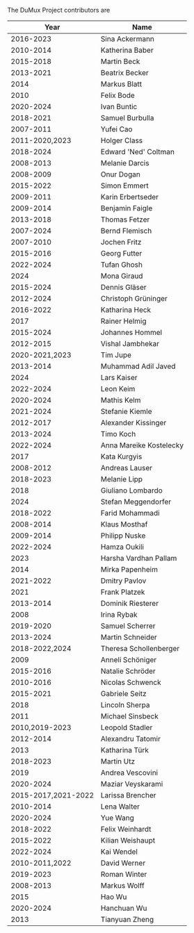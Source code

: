 The DuMux Project contributors are

| Year       | Name                       |
|------------|----------------------------|
| 2016-2023  | Sina Ackermann             |
| 2010-2014  | Katherina Baber            |
| 2015-2018  | Martin Beck                |
| 2013-2021  | Beatrix Becker             |
| 2014       | Markus Blatt               |
| 2010       | Felix Bode                 |
| 2020-2024  | Ivan Buntic                |
| 2018-2021  | Samuel Burbulla            |
| 2007-2011  | Yufei Cao                  |
| 2011-2020,2023  | Holger Class          |
| 2018-2024  | Edward 'Ned' Coltman       |
| 2008-2013  | Melanie Darcis             |
| 2008-2009  | Onur Dogan                 |
| 2015-2022  | Simon Emmert               |
| 2009-2011  | Karin Erbertseder          |
| 2009-2014  | Benjamin Faigle            |
| 2013-2018  | Thomas Fetzer              |
| 2007-2024  | Bernd Flemisch             |
| 2007-2010  | Jochen Fritz               |
| 2015-2016  | Georg Futter               |
| 2022-2024  | Tufan Ghosh                |
| 2024       | Mona Giraud                |
| 2015-2024  | Dennis Gläser              |
| 2012-2024  | Christoph Grüninger        |
| 2016-2022  | Katharina Heck             |
| 2017       | Rainer Helmig              |
| 2015-2024  | Johannes Hommel            |
| 2012-2015  | Vishal Jambhekar           |
| 2020-2021,2023  | Tim Jupe              |
| 2013-2014  | Muhammad Adil Javed        |
| 2024       | Lars Kaiser                |
| 2022-2024  | Leon Keim                  |
| 2020-2024  | Mathis Kelm                |
| 2021-2024  | Stefanie Kiemle            |
| 2012-2017  | Alexander Kissinger        |
| 2013-2024  | Timo Koch                  |
| 2022-2024  | Anna Mareike Kostelecky    |
| 2017       | Kata Kurgyis               |
| 2008-2012  | Andreas Lauser             |
| 2018-2023  | Melanie Lipp               |
| 2018       | Giuliano Lombardo          |
| 2024       | Stefan Meggendorfer        |
| 2018-2022  | Farid Mohammadi            |
| 2008-2014  | Klaus Mosthaf              |
| 2009-2014  | Philipp Nuske              |
| 2022-2024  | Hamza Oukili               |
| 2023       | Harsha Vardhan Pallam      |
| 2014       | Mirka Papenheim            |
| 2021-2022  | Dmitry Pavlov              |
| 2021       | Frank Platzek              |
| 2013-2014  | Dominik Riesterer          |
| 2008       | Irina Rybak                |
| 2019-2020  | Samuel Scherrer            |
| 2013-2024  | Martin Schneider           |
| 2018-2022,2024  | Theresa Schollenberger     |
| 2009       | Anneli Schöniger           |
| 2015-2016  | Natalie Schröder           |
| 2010-2016  | Nicolas Schwenck           |
| 2015-2021  | Gabriele Seitz             |
| 2018       | Lincoln Sherpa             |
| 2011       | Michael Sinsbeck           |
| 2010,2019-2023  | Leopold Stadler       |
| 2012-2014  | Alexandru Tatomir          |
| 2013       | Katharina Türk             |
| 2018-2023  | Martin Utz                 |
| 2019       | Andrea Vescovini           |
| 2020-2024  | Maziar Veyskarami          |
| 2015-2017,2021-2022  | Larissa Brencher |
| 2010-2014  | Lena Walter                |
| 2020-2024  | Yue Wang                   |
| 2018-2022  | Felix Weinhardt            |
| 2015-2022  | Kilian Weishaupt           |
| 2022-2024  | Kai Wendel                 |
| 2010-2011,2022  | David Werner          |
| 2019-2023  | Roman Winter               |
| 2008-2013  | Markus Wolff               |
| 2015       | Hao Wu                     |
| 2020-2024  | Hanchuan Wu                |
| 2013       | Tianyuan Zheng             |
